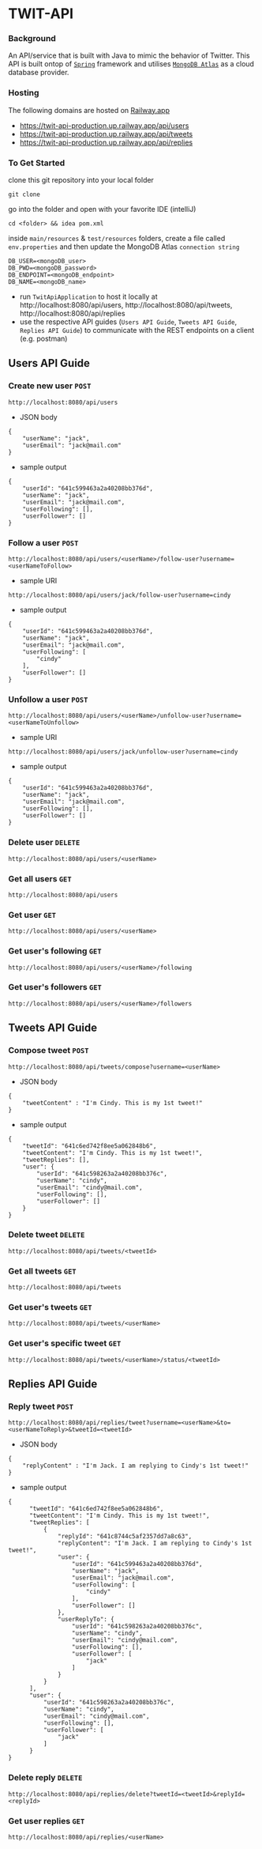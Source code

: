 # TWIT-API
### Background
An API/service that is built with Java to mimic the behavior of Twitter. This API is built ontop of [`Spring`](https://spring.io/) framework and utilises [`MongoDB Atlas`](https://www.mongodb.com/atlas/database) as a cloud database provider.

### Hosting
The following domains are hosted on [Railway.app](https://railway.app/)
- https://twit-api-production.up.railway.app/api/users
- https://twit-api-production.up.railway.app/api/tweets
- https://twit-api-production.up.railway.app/api/replies

### To Get Started
clone this git repository into your local folder
```
git clone 
```
go into the folder and open with your favorite IDE (intelliJ)
```
cd <folder> && idea pom.xml
```
inside `main/resources` & `test/resources` folders, create a file called `env.properties` and then update the MongoDB Atlas `connection string`
```
DB_USER=<mongoDB_user>
DB_PWD=<mongoDB_password>
DB_ENDPOINT=<mongoDB_endpoint>
DB_NAME=<mongoDB_name>
```
- run `TwitApiApplication` to host it locally at http://localhost:8080/api/users, http://localhost:8080/api/tweets, http://localhost:8080/api/replies
- use the respective API guides (`Users API Guide`, `Tweets API Guide`, `Replies API Guide`) to communicate with the REST endpoints on a client (e.g. postman)

## Users API Guide

### Create new user `POST`
  ```
  http://localhost:8080/api/users
  ```
  - JSON body
  ```
  {
      "userName": "jack",
      "userEmail": "jack@mail.com"
  }
  ```
  - sample output
  ```
  {
      "userId": "641c599463a2a40208bb376d",
      "userName": "jack",
      "userEmail": "jack@mail.com",
      "userFollowing": [],
      "userFollower": []
  }
  ```

### Follow a user `POST`
  ```
  http://localhost:8080/api/users/<userName>/follow-user?username=<userNameToFollow>
  ```
  - sample URI
  ```
  http://localhost:8080/api/users/jack/follow-user?username=cindy
  ```
  - sample output
  ```
  {
      "userId": "641c599463a2a40208bb376d",
      "userName": "jack",
      "userEmail": "jack@mail.com",
      "userFollowing": [
          "cindy"
      ],
      "userFollower": []
  }
  ```

### Unfollow a user `POST`
  ```
  http://localhost:8080/api/users/<userName>/unfollow-user?username=<userNameToUnfollow>
  ```
  - sample URI
  ```
  http://localhost:8080/api/users/jack/unfollow-user?username=cindy
  ```
  - sample output
  ```
  {
      "userId": "641c599463a2a40208bb376d",
      "userName": "jack",
      "userEmail": "jack@mail.com",
      "userFollowing": [],
      "userFollower": []
  }
  ```
### Delete user `DELETE`
  ```
  http://localhost:8080/api/users/<userName>
  ```
### Get all users `GET`
  ```
  http://localhost:8080/api/users
  ```
### Get user `GET`
  ```
  http://localhost:8080/api/users/<userName>
  ```
### Get user's following `GET`
  ```
  http://localhost:8080/api/users/<userName>/following
  ```
### Get user's followers `GET`
  ```
  http://localhost:8080/api/users/<userName>/followers
  ```


## Tweets API Guide

### Compose tweet `POST`
  ```
  http://localhost:8080/api/tweets/compose?username=<userName>
  ```
  - JSON body
  ```
  {
      "tweetContent" : "I'm Cindy. This is my 1st tweet!"
  }
   ```
  - sample output
  ```
  {
      "tweetId": "641c6ed742f8ee5a062848b6",
      "tweetContent": "I'm Cindy. This is my 1st tweet!",
      "tweetReplies": [],
      "user": {
          "userId": "641c598263a2a40208bb376c",
          "userName": "cindy",
          "userEmail": "cindy@mail.com",
          "userFollowing": [],
          "userFollower": []
      }
  }
  ```
  
### Delete tweet `DELETE`
  ```
  http://localhost:8080/api/tweets/<tweetId>
  ```

### Get all tweets `GET`
  ```
  http://localhost:8080/api/tweets
  ```

### Get user's tweets `GET`
  ```
  http://localhost:8080/api/tweets/<userName>
  ```
  
### Get user's specific tweet `GET`
  ```
  http://localhost:8080/api/tweets/<userName>/status/<tweetId>
  ```

## Replies API Guide

### Reply tweet `POST`
  ```
  http://localhost:8080/api/replies/tweet?username=<userName>&to=<userNameToReply>&tweetId=<tweetId>
  ```
  - JSON body
  ```
  {
      "replyContent" : "I'm Jack. I am replying to Cindy's 1st tweet!"
  }
  ```
  - sample output
  ```
  {
        "tweetId": "641c6ed742f8ee5a062848b6",
        "tweetContent": "I'm Cindy. This is my 1st tweet!",
        "tweetReplies": [
            {
                "replyId": "641c8744c5af2357dd7a8c63",
                "replyContent": "I'm Jack. I am replying to Cindy's 1st tweet!",
                "user": {
                    "userId": "641c599463a2a40208bb376d",
                    "userName": "jack",
                    "userEmail": "jack@mail.com",
                    "userFollowing": [
                        "cindy"
                    ],
                    "userFollower": []
                },
                "userReplyTo": {
                    "userId": "641c598263a2a40208bb376c",
                    "userName": "cindy",
                    "userEmail": "cindy@mail.com",
                    "userFollowing": [],
                    "userFollower": [
                        "jack"
                    ]
                }
            }
        ],
        "user": {
            "userId": "641c598263a2a40208bb376c",
            "userName": "cindy",
            "userEmail": "cindy@mail.com",
            "userFollowing": [],
            "userFollower": [
                "jack"
            ]
        }
  }
  ```

### Delete reply `DELETE`
  ```
  http://localhost:8080/api/replies/delete?tweetId=<tweetId>&replyId=<replyId>
  ```

### Get user replies `GET`
  ```
  http://localhost:8080/api/replies/<userName>
  ```
